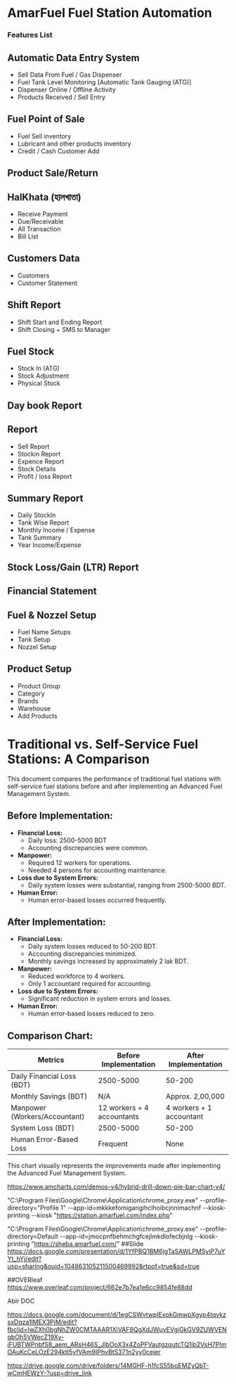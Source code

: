 # AmarFuel Fuel Station Automation



### Features List 


## Automatic Data Entry System
   - Sell Data From Fuel / Gas Dispenser
   - Fuel Tank Level Monitoring [Automatic Tank Gauging (ATG)]
   - Dispenser Online / Offline Activity
   - Products Received / Sell Entry

## Fuel Point of Sale
   - Fuel Sell inventory
   - Lubricant and other products inventory
   - Credit / Cash Customer Add

## Product Sale/Return
## HalKhata (হালখাতা)
  - Receive Payment
  - Due/Receivable
  - All Transaction
  - Bill List

## Customers Data
   - Customers
   - Customer Statement

## Shift Report
   - Shift Start and Ending Report
   - Shift Closing + SMS to Manager
   
## Fuel Stock
   - Stock In (ATG)
   - Stock Adjustment
   - Physical Stock

## Day book Report
## Report
   - Sell Report
   - Stockin Report
   - Expence Report
   - Stock Details
   - Profit / loss Report
   
## Summary Report 
   - Daily StockIn
   - Tank Wise Report
   - Monthly Income / Expense
   - Tank Summary
   - Year Income/Expense

## Stock Loss/Gain (LTR) Report
## Financial Statement
## Fuel & Nozzel Setup
  - Fuel Name Setups
  - Tank Setup
  - Nozzel Setup

## Product Setup
  - Product Group
  - Category
  - Brands
  - Warehouse
  - Add Products







# Traditional vs. Self-Service Fuel Stations: A Comparison

This document compares the performance of traditional fuel stations with self-service fuel stations before and after implementing an Advanced Fuel Management System.

## Before Implementation:

- **Financial Loss:** 
  - Daily loss: 2500-5000 BDT
  - Accounting discrepancies were common.
- **Manpower:**
  - Required 12 workers for operations.
  - Needed 4 persons for accounting maintenance.
- **Loss due to System Errors:**
  - Daily system losses were substantial, ranging from 2500-5000 BDT.
- **Human Error:**
  - Human error-based losses occurred frequently.

## After Implementation:

- **Financial Loss:**
  - Daily system losses reduced to 50-200 BDT.
  - Accounting discrepancies minimized.
  - Monthly savings increased by approximately 2 lak BDT.
- **Manpower:**
  - Reduced workforce to 4 workers.
  - Only 1 accountant required for accounting.
- **Loss due to System Errors:**
  - Significant reduction in system errors and losses.
- **Human Error:**
  - Human error-based losses reduced to zero.

## Comparison Chart:

| Metrics                          | Before Implementation | After Implementation |
|----------------------------------|-----------------------|----------------------|
| Daily Financial Loss (BDT)       | 2500-5000             | 50-200               |
| Monthly Savings (BDT)            | N/A                   | Approx. 2,00,000     |
| Manpower (Workers/Accountant)    | 12 workers + 4 accountants | 4 workers + 1 accountant |
| System Loss (BDT)                | 2500-5000             | 50-200               |
| Human Error-Based Loss           | Frequent              | None                 |

This chart visually represents the improvements made after implementing the Advanced Fuel Management System.




https://www.amcharts.com/demos-v4/hybrid-drill-down-pie-bar-chart-v4/

"C:\Program Files\Google\Chrome\Application\chrome_proxy.exe" --profile-directory="Profile 1" --app-id=mkkkefomigangihclhoibcjnnimachnf --kiosk-printing --kiosk  "https://station.amarfuel.com/index.php"

"C:\Program Files\Google\Chrome\Application\chrome_proxy.exe" --profile-directory=Default --app-id=jmocpnfbehmchgfcejlmkdlofecbjnlg --kiosk-printing  "https://sheba.amarfuel.com/"
##Slide
https://docs.google.com/presentation/d/1YfPBQ1BM6jgTaSAWLPMSyiP7uYYt_hYj/edit?usp=sharing&ouid=104863105211500469992&rtpof=true&sd=true



##OVERleaf
https://www.overleaf.com/project/662e7b7ea1e6cc9854fe88dd


Abir DOC

https://docs.google.com/document/d/1egCSWvtwplExpkGmwpXgyp4tqvkzsxDqza1lMEX3PiM/edit?fbclid=IwZXh0bgNhZW0CMTAAAR1XiVAF8QgXdJWuyEVgiGkGV9ZUWVENqbOh5VWecZ19Xv-iFUBTWPnbfS8_aem_ARsH46S_JlbOoX3x4ZoPFVautgzqutcTQ1ib2VsH7PImOAuKcCeLOzE294ktI5yfVAm9IPhvBtS371n2yy0cejer



https://drive.google.com/drive/folders/14MGHF-h1fcS55boEMZyQbT-wCmHEWzY-?usp=drive_link
